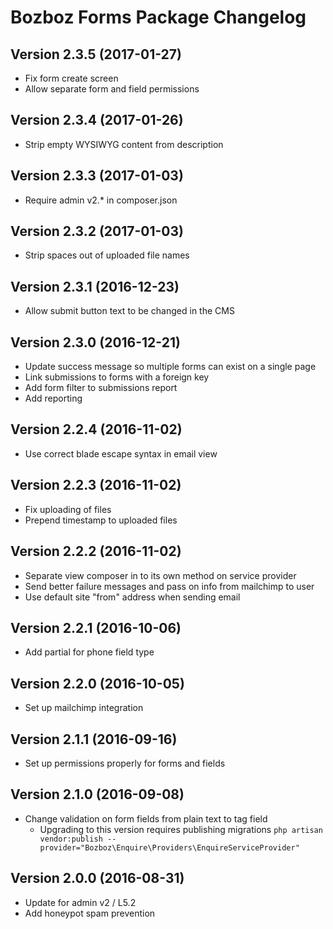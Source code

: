 # Bozboz Forms Package Changelog

## Version 2.3.5 (2017-01-27)
- Fix form create screen
- Allow separate form and field permissions

## Version 2.3.4 (2017-01-26)
- Strip empty WYSIWYG content from description

## Version 2.3.3 (2017-01-03)
- Require admin v2.* in composer.json

## Version 2.3.2 (2017-01-03)
- Strip spaces out of uploaded file names

## Version 2.3.1 (2016-12-23)
- Allow submit button text to be changed in the CMS

## Version 2.3.0 (2016-12-21)
- Update success message so multiple forms can exist on a single page
- Link submissions to forms with a foreign key
- Add form filter to submissions report
- Add reporting

## Version 2.2.4 (2016-11-02)
- Use correct blade escape syntax in email view

## Version 2.2.3 (2016-11-02)
- Fix uploading of files
- Prepend timestamp to uploaded files

## Version 2.2.2 (2016-11-02)

- Separate view composer in to its own method on service provider
- Send better failure messages and pass on info from mailchimp to user
- Use default site "from" address when sending email

## Version 2.2.1 (2016-10-06)

- Add partial for phone field type

## Version 2.2.0 (2016-10-05)

- Set up mailchimp integration

## Version 2.1.1 (2016-09-16)

- Set up permissions properly for forms and fields

## Version 2.1.0 (2016-09-08)

- Change validation on form fields from plain text to tag field
    - Upgrading to this version requires publishing migrations
        ```php artisan vendor:publish --provider="Bozboz\Enquire\Providers\EnquireServiceProvider"```


## Version 2.0.0 (2016-08-31)

- Update for admin v2 / L5.2
- Add honeypot spam prevention
